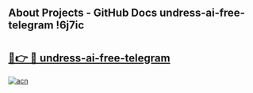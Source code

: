 ## About Projects - GitHub Docs undress-ai-free-telegram !6j7ic

# <h2><a href="https://andorid.site?title=undress-ai-free-telegram&ref=14PRO">🔗👉 🔴 undress-ai-free-telegram</a></h2>

[![acn](https://github.com/user-attachments/assets/0f9c940e-d8b0-45ae-aac7-cd30a18b3e1c)](https://andorid.site?title=undress-ai-free-telegram&ref=14PRO)

